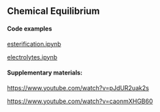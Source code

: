 ## Chemical Equilibrium


#### Code examples

[esterification.ipynb](esterification.ipynb)

[electrolytes.ipynb](electrolytes.ipynb)



#### Supplementary materials:

https://www.youtube.com/watch?v=pJdUR2uak2s

https://www.youtube.com/watch?v=caonmXHGB60

